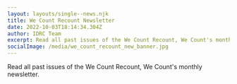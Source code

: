 ```yaml
---
layout: layouts/single--news.njk
title: W﻿e Count Recount Newsletter
date: 2022-10-03T18:14:34.304Z
author: IDRC Team
excerpt: Read all past issues of the We Count Recount, We Count's monthly newsletter.
socialImage: /media/we_count_recount_new_banner.jpg
---
```

Read all past issues of the We Count Recount, We Count's monthly newsletter.



<style type="text/css">
<!--
.display_archive {font-family: arial,verdana; font-size: 14px;}
.campaign {line-height: 125%; margin: 5px;}
//-->
</style>

<script language="javascript" src="//ocadu.us6.list-manage.com/generate-js/?u=df09b45913649b12f2a2aef66&fid=22913&show=10" type="text/javascript"></script>